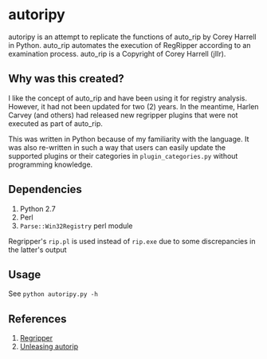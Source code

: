 # autoripy
autoripy is an attempt to replicate the functions of auto_rip by Corey Harrell in Python.
auto_rip automates the execution of RegRipper according to an examination process.
auto_rip is a Copyright of Corey Harrell (jIIr).

## Why was this created?
I like the concept of auto_rip and have been using it for registry analysis. 
However, it had not been updated for two (2) years. In the meantime, Harlen Carvey (and others) 
had released new regripper plugins that were not executed as part of auto_rip.

This was written in Python because of my familiarity with the language. It was also re-written
in such a way that users can easily update the supported plugins or their categories 
in `plugin_categories.py` without programming knowledge.

## Dependencies
1. Python 2.7
2. Perl
3. `Parse::Win32Registry` perl module

Regripper's `rip.pl` is used instead of `rip.exe` due to some discrepancies in the latter's output

## Usage
See `python autoripy.py -h`

## References
1. [Regripper](https://github.com/keydet89/RegRipper2.8)
2. [Unleasing autorip](http://journeyintoir.blogspot.sg/2013/05/unleashing-autorip.html)
